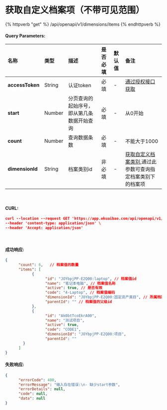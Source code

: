# 获取自定义档案项（不带可见范围）

{% httpverb "get" %} /api/openapi/v1/dimensions/items {% endhttpverb %}

#### Query Parameters:

|名称  |类型    |描述   |是否必填   |默认值  | 备注 |
| :--------- | :------ | :---------| :------| :------|:------|
| **accessToken** | String  | 认证token	                         | 必填  | - | [通过授权接口获取](/getting-started/auth.html) |
| **start**       | Number  | 分页查询的起始序号，即从第几条数据开始查询 | 必填  | - | 从0开始 |
| **count**       | Number  | 查询数据条数                         | 必填  | - | 不能大于1000 |
| **dimensionId** | String  | 档案类别id                          | 非必填 | - | [获取自定义档案类别](/dimensions/get-dimensions.html),通过此参数可查询指定档案类别下的档案项 |

<br/>

#### CURL:
```json
curl --location --request GET 'https://app.ekuaibao.com/api/openapi/v1/dimensions/items?accessToken=hQgbxfJnlElc00&start=0&count=100' \
--header 'content-type: application/json' \
--header 'Accept: application/json'
```

<br/>

#### 成功响应:
```json
{
      "count": 6,	// 档案值的数量
      "items": [
            {
                  "id": "JOYbpjPP-E2Q00:laptop", // 档案值id
                  "name": "笔记本电脑", // 档案值名称
                  "active": true, // 是否有效
                  "code": "4-Laptop", // 档案值编码
                  "dimensionId": "JOYbpjPP-E2Q00:固定资产类目", // 所属档案类别id
                  "parentId": "" // 档案值的父级id
            },
            {
                  "id": "Ak0btTcoEkrA00",
                  "name": "测试项目",
                  "active": true,
                  "code": "CODE1",
                  "dimensionId": "JOYbpjPP-E2Q00:项目",
                  "parentId": ""
		}
      ]
}
```

#### 失败响应:
```json
{
      "errorCode": 400,
      "errorMessage": "输入存在错误:\n- 缺少start参数",
      "errorDetails": null,
      "code": null,
      "data": null
}
```
